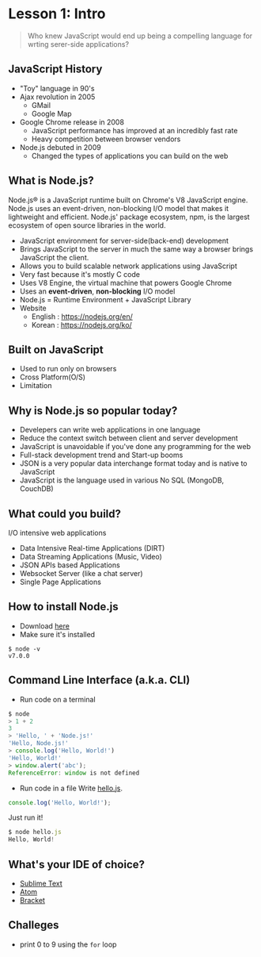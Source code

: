 # Lesson 1: Intro

> Who knew JavaScript would end up being a compelling language for wrting serer-side applications?

## JavaScript History
- "Toy" language in 90's
- Ajax revolution in 2005
	- GMail
	- Google Map 
- Google Chrome release in 2008
	- JavaScript performance has improved at an incredibly fast rate
	- Heavy competition between browser vendors
- Node.js debuted in 2009
	- Changed the types of applications you can build on the web

## What is Node.js?
Node.js® is a JavaScript runtime built on Chrome's V8 JavaScript engine. 
Node.js uses an event-driven, non-blocking I/O model that makes it lightweight and efficient. 
Node.js' package ecosystem, npm, is the largest ecosystem of open source libraries in the world.
- JavaScript environment for server-side(back-end) development
- Brings JavaScript to the server in much the same way a browser brings JavaScript the client.
- Allows you to build scalable network applications using JavaScript
- Very fast because it's mostly C code
- Uses V8 Engine, the virtual machine that powers Google Chrome
- Uses an **event-driven**, **non-blocking** I/O model
- Node.js = Runtime Environment + JavaScript Library
- Website
	- English : https://nodejs.org/en/
	- Korean : https://nodejs.org/ko/

## Built on JavaScript
- Used to run only on browsers
- Cross Platform(O/S)
- Limitation

## Why is Node.js so popular today?
- Develepers can write web applications in one language
- Reduce the context switch between client and server development
- JavaScript is unavoidable if you've done any programming for the web
- Full-stack development trend and Start-up booms
- JSON is a very popular data interchange format today and is native to JavaScript
- JavaScript is the language used in various No SQL (MongoDB, CouchDB)

## What could you build?
I/O intensive web applications
- Data Intensive Real-time Applications (DIRT)
- Data Streaming Applications (Music, Video)
- JSON APIs based Applications
- Websocket Server (like a chat server)
- Single Page Applications

## How to install Node.js
- Download [here](https://nodejs.org/en/download)
- Make sure it's installed
```
$ node -v
v7.0.0
```

## Command Line Interface (a.k.a. CLI)
- Run code on a terminal
```js
$ node
> 1 + 2
3
> 'Hello, ' + 'Node.js!'
'Hello, Node.js!'
> console.log('Hello, World!')
'Hello, World!'
> window.alert('abc');
ReferenceError: window is not defined
```

- Run code in a file
Write [hello.js](hello.js).
```js
console.log('Hello, World!');
```
Just run it!
```js
$ node hello.js
Hello, World!
```

## What's your IDE of choice?
- [Sublime Text](https://www.sublimetext.com/3)
- [Atom](https://atom.io)
- [Bracket](http://brackets.io)

## Challeges
- print 0 to 9 using the `for` loop
